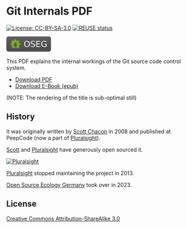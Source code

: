 <!--
SPDX-FileCopyrightText: 2013 Geoffrey Grosenbach <boss@topfunky.com>
SPDX-FileCopyrightText: 2023-2024 Robin Vobruba <hoijui.quaero@gmail.com>

SPDX-License-Identifier: CC-BY-SA-3.0
-->

# Git Internals PDF

[![License: CC-BY-SA-3.0](
    https://img.shields.io/badge/License-CC--BY--SA--3.0-blue.svg)](
    LICENSE.txt)
[![REUSE status](
    https://api.reuse.software/badge/github.com/osegermany/git-internals-pdf)](
    https://api.reuse.software/info/github.com/osegermany/git-internals-pdf)

[![In cooperation with Open Source Ecology Germany](
    https://raw.githubusercontent.com/osegermany/tiny-files/master/res/media/img/badge-oseg.svg)][OSEG]

This PDF explains the internal workings
of the Git source code control system.

- [Download PDF][pdf]
- [Download E-Book (epub)][epub]

(NOTE: The rendering of the title is sub-optimal still)

## History

It was originally written by [Scott Chacon][Scott] in 2008
and published at PeepCode
(now a part of [Pluralsight]).

[Scott] and [Pluralsight] have generously open sourced it.

[![Pluralsight](http://s.pluralsight.com/mn/img/sh/logo-v2.png)][Pluralsight]

[Pluralsight] stopped maintaining the project in 2013.

[Open Source Ecology Germany][OSEG] took over in 2023.

## License

[Creative Commons Attribution-ShareAlike 3.0][CC-BY-SA-3.0]

[CC-BY-SA-3.0]: https://creativecommons.org/licenses/by-sa/3.0/
[epub]: https://osegermany.github.io/git-internals-doc/ebook/doc.epub
[OSEG]: https://www.ose-germany.de/die-bewegung/
[pdf]: https://osegermany.github.io/git-internals-doc/pdf/doc.pdf
[Pluralsight]: https://www.pluralsight.com
[Scott]: https://github.com/schacon
